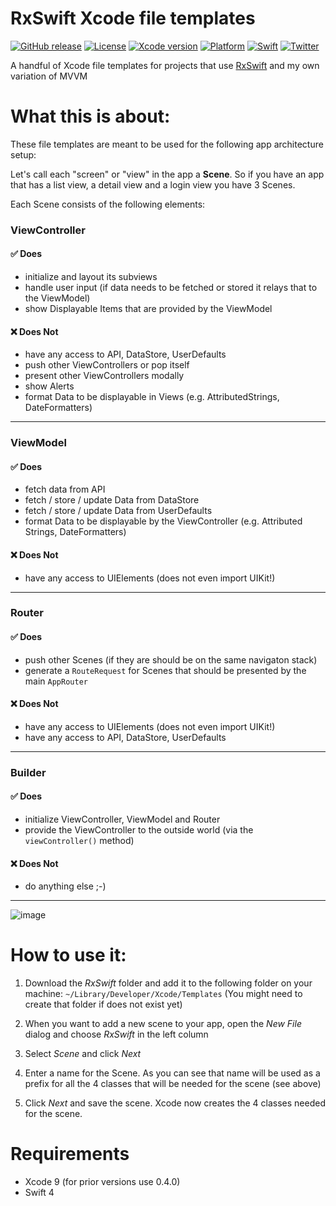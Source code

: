 # RxSwift Xcode file templates

[![GitHub release](https://img.shields.io/github/release/pixeldock/RxSwift-Xcode-Templates.svg)]()
[![License](https://img.shields.io/badge/License-MIT-gray.svg)](https://opensource.org/licenses/MIT)
[![Xcode version](https://img.shields.io/badge/Xcode-9.1-green.svg)](https://developer.apple.com/xcode/)
[![Platform](https://img.shields.io/badge/platform-iOS-lightgrey.svg)](https://developer.apple.com/ios/)
[![Swift](https://img.shields.io/badge/Swift-4.0-orange.svg?style=flat)](https://swift.org/)
[![Twitter](https://img.shields.io/badge/Twitter-@pixeldock-blue.svg?style=flat)](http://twitter.com/pixeldock)


A handful of Xcode file templates for projects that use [RxSwift](https://github.com/ReactiveX/RxSwift) and my own variation of MVVM

# What this is about:

These file templates are meant to be used for the following app architecture setup:

Let's call each "screen" or "view" in the app a **Scene**. So if you have an app that has a list view, a detail view and a login view you have 3 Scenes.

Each Scene consists of the following elements:


### ViewController
####  ✅ Does
- initialize and layout its subviews
- handle user input (if data needs to be fetched or stored it relays that to the ViewModel)
- show Displayable Items that are provided by the ViewModel

#### ❌ Does Not
- have any access to API, DataStore, UserDefaults
- push other ViewControllers or pop itself
- present other ViewControllers modally
- show Alerts
- format Data to be displayable in Views (e.g.  AttributedStrings, DateFormatters)

---
### ViewModel
#### ✅ Does
- fetch data from API
- fetch / store / update Data from DataStore
- fetch / store / update Data from UserDefaults
- format Data to be displayable by the ViewController (e.g. Attributed Strings, DateFormatters)

#### ❌ Does Not
- have any access to UIElements (does not even import UIKit!)

---

### Router
####  ✅ Does
- push other Scenes (if they are should be on the same navigaton stack)
- generate a `RouteRequest` for Scenes that should be presented by the main `AppRouter`

#### ❌ Does Not
- have any access to UIElements (does not even import UIKit!)
- have any access to API, DataStore, UserDefaults

---

### Builder
####  ✅ Does
- initialize ViewController, ViewModel and Router
- provide the ViewController to the outside world (via the `viewController()` method)

#### ❌ Does Not
- do anything else ;-)

---

![image](http://www.pixeldock.com/img/anatomy-scene.png)

# How to use it:

1. Download the *RxSwift* folder and add it to the following folder on your machine: `~/Library/Developer/Xcode/Templates` (You might need to create that folder if does not exist yet)

2. When you want to add a new scene to your app, open the *New File* dialog and choose *RxSwift* in the left column

3. Select *Scene* and click *Next*

4. Enter a name for the Scene. As you can see that name will be used as a prefix for all the 4 classes that will be needed for the scene (see above)

5. Click *Next* and save the scene. Xcode now creates the 4 classes needed for the scene.

# Requirements

* Xcode 9 (for prior versions use 0.4.0)
* Swift 4
